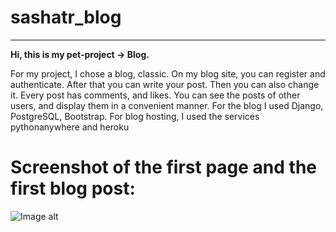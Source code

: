 # sashatr_blog
******
**Hi, this is my pet-project -> Blog.**

For my project, I chose a blog, classic. On my blog site, you can register and authenticate. After that you can write your post. Then you can also change it. Every post has comments, and likes. You can see the posts of other users, and display them in a convenient manner. For the blog I used Django, PostgreSQL, Bootstrap. For blog hosting, I used the services pythonanywhere and heroku
# Screenshot of the first page and the first blog post:
![Image alt](https://github.com/sashatr/django_project/tree/master/blog/templates/img/present.png)
